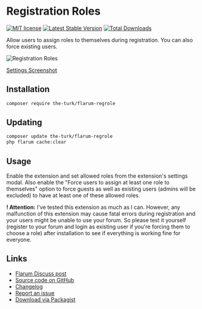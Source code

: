 # Registration Roles

[![MIT license](https://img.shields.io/badge/license-MIT-blue.svg)](https://github.com/the-turk/flarum-regrole/blob/master/LICENSE) [![Latest Stable Version](https://img.shields.io/packagist/v/the-turk/flarum-regrole.svg)](https://packagist.org/packages/the-turk/flarum-regrole) [![Total Downloads](https://img.shields.io/packagist/dt/the-turk/flarum-regrole.svg)](https://packagist.org/packages/the-turk/flarum-regrole)

Allow users to assign roles to themselves during registration. You can also force existing users.

![Registration Roles](https://i.ibb.co/KhFp3hQ/reg-Role-Sign-Up-Modal.png)

[Settings Screenshot](https://i.ibb.co/Nx0wZk5/reg-Role-Settings.png)

## Installation

```bash
composer require the-turk/flarum-regrole
```

## Updating

```bash
composer update the-turk/flarum-regrole
php flarum cache:clear
```

## Usage

Enable the extension and set allowed roles from the extension's settings modal. Also enable the "Force users to assign at least one role to themselves" option to force guests as well as existing users (admins will be excluded) to have at least one of these allowed roles.

**! Attention:** I've tested this extension as much as I can. However, any malfunction of this extension may cause fatal errors during registration and your users might be unable to use your forum. So please test it yourself (register to your forum and login as existing user if you're forcing them to choose a role) after installation to see if everything is working fine for everyone.

## Links

- [Flarum Discuss post](https://discuss.flarum.org/d/24500-registration-roles)
- [Source code on GitHub](https://github.com/the-turk/flarum-regrole)
- [Changelog](https://github.com/the-turk/flarum-regrole/blob/master/CHANGELOG.md)
- [Report an issue](https://github.com/the-turk/flarum-regrole/issues)
- [Download via Packagist](https://packagist.org/packages/the-turk/flarum-regrole)
